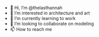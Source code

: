 - 👋 Hi, I’m @thelasthannah
- 👀 I’m interested in architecture and art
- 🌱 I’m currently learning to work
- 💞️ I’m looking to collaborate on modeling
- 📫 How to reach me 

<!---
thelasthannah/thelasthannah is a ✨ special ✨ repository because its `README.md` (this file) appears on your GitHub profile.
You can click the Preview link to take a look at your changes.
--->
